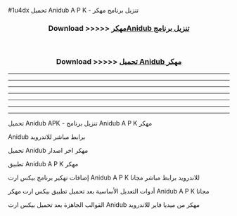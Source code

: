 #1u4dx تحميل Anidub  A P K - تنزيل برنامج مهكر



<div align="center">
<h3>Download >>>>> <a href="https://runaway1.web.app/?sq=Anidub ">مهكرAnidub  تنزيل برنامج</a></h3><br>

<h3>Download >>>>> <a href="https://runaway1.web.app/?sq=Anidub ">تحميل Anidub  مهكر</a></h3>
</div>


----------------------------------------------------------

----------------------------------------------------------

----------------------------------------------------------

----------------------------------------------------------

----------------------------------------------------------

----------------------------------------------------------

----------------------------------------------------------

تحميل Anidub  APK - تنزيل برنامج Anidub  A P K مهكر

Anidub  برابط مباشر للاندرويد

تحميل Anidub  مهكر اخر اصدار

تطبيق Anidub  A P K مهكر

إضافات تهكير برنامج بيكس ارت Anidub  A P K للاندرويد برابط مباشر مجانا

أدوات التعديل الأساسية بعد تحميل تطبيق بيكس ارت مهكر Anidub  A P K مجانا

القوالب الجاهزة بعد تحميل بيكس ارت Anidub  مهكر من ميديا فاير للاندرويد


